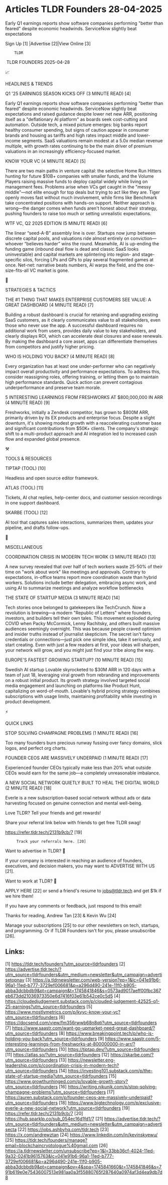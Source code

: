 # Articles TLDR Founders 28-04-2025

Early Q1 earnings reports show software companies performing "better
than feared" despite economic headwinds. ServiceNow slightly beat
expectations ‌ ‌ ‌ ‌ ‌ ‌ ‌ ‌ ‌ ‌ ‌ ‌ ‌ ‌ ‌ ‌ ‌ ‌ ‌ ‌ ‌ ‌ ‌ ‌ ‌ ‌  ‌ ‌ ‌ ‌ ‌ ‌ ‌ ‌ ‌ ‌ ‌ ‌ ‌ ‌ ‌ ‌ ‌ ‌ ‌ ‌ ‌ ‌ ‌ ‌ ‌ ‌ 


 Sign Up [1] |Advertise [2]|View Online [3] 

		TLDR 

 TLDR FOUNDERS 2025-04-28

📈 

HEADLINES & TRENDS

 Q1 '25 EARNINGS SEASON KICKS OFF (3 MINUTE READ) [4] 

 Early Q1 earnings reports show software companies performing "better
than feared" despite economic headwinds. ServiceNow slightly beat
expectations and raised guidance despite lower net new ARR,
positioning itself as a "deflationary AI platform" as boards seek
cost-cutting and automation. Outside tech, a mixed picture emerges:
big banks report healthy consumer spending, but signs of caution
appear in consumer brands and housing as tariffs and high rates impact
middle and lower-income segments. SaaS valuations remain modest at a
5.0x median revenue multiple, with growth rates continuing to be the
main driver of premium valuations in an increasingly
efficiency-focused market. 

 KNOW YOUR VC (4 MINUTE READ) [5] 

 There are two main paths in venture capital: the selective Home Run
Hitters hunting for future $10B+ companies with smaller funds, and the
Volume Players raising massive funds to deploy capital widely while
living on management fees. Problems arise when VCs get caught in the
"messy middle"—not elite enough for top deals but trying to act like
they are. Tiger openly moves fast without much involvement, while
firms like Benchmark take concentrated positions with hands-on
support. Neither approach is wrong—the danger comes when funds
aren't honest about their strategy, pushing founders to raise too much
or setting unrealistic expectations. 

 WTF VC, Q2 2025 EDITION (5 MINUTE READ) [6] 

 The linear “seed-A-B” assembly line is over. Startups now jump
between discrete capital pools, and valuations ride almost entirely on
conviction—whoever “believes harder” wins the round. Meanwhile,
AI is up-ending the funding game (inbound deal flow is dead and
classic SaaS looks uninvestable) and capital markets are splintering
into region- and stage-specific silos, forcing LPs and GPs to play
several fragmented games at once. Net-net: narrative beats numbers, AI
warps the field, and the one-size-fits-all VC market is gone. 

🧠 

STRATEGIES & TACTICS

 THE #1 THING THAT MAKES ENTERPRISE CUSTOMERS SEE VALUE: A GREAT
DASHBOARD (4 MINUTE READ) [7] 

 Building a robust dashboard is crucial for retaining and upgrading
existing SaaS customers, as it clearly communicates value to all
stakeholders, even those who never use the app. A successful dashboard
requires no additional work from users, provides daily value to key
stakeholders, and clearly displays ROI, which can accelerate deal
closures and ease renewals. By making the dashboard a core asset, apps
can differentiate themselves from competitors and justify higher
pricing. 

 WHO IS HOLDING YOU BACK? (4 MINUTE READ) [8] 

 Every organization has at least one under-performer who can
negatively impact overall productivity and performance expectations.
To address this, consider reassigning roles, offering training, or
letting them go to maintain high performance standards. Quick action
can prevent contagious underperformance and preserve team morale. 

 5 INTERESTING LEARNINGS FROM FRESHWORKS AT $800,000,000 IN ARR (4
MINUTE READ) [9] 

 Freshworks, initially a Zendesk competitor, has grown to $800M ARR,
primarily driven by its EX products and enterprise focus. Despite a
slight downturn, it's showing modest growth with a reaccelerating
customer base and significant contributions from $50K+ clients. The
company's strategic shift to a multi-product approach and AI
integration led to increased cash flow and expanded global presence. 

⚒️ 

TOOLS & RESOURCES

 TIPTAP (TOOL) [10] 

 Headless and open source editor framework. 

 ATLAS (TOOL) [11] 

 Tickets, AI chat replies, help-center docs, and customer session
recordings in one support dashboard. 

 SKARBE (TOOL) [12] 

 AI tool that captures sales interactions, summarizes them, updates
your pipeline, and drafts follow-ups. 

🎁 

MISCELLANEOUS

 COORDINATION CRISIS IN MODERN TECH WORK (3 MINUTE READ) [13] 

 A new survey revealed that over half of tech workers waste 25-50% of
their time on "work about work" like meetings and approvals. Contrary
to expectations, in-office teams report more coordination waste than
hybrid workers. Solutions include better delegation, embracing async
work, and using AI to summarize meetings and analyze workflow
bottlenecks 

 THE STATE OF STARTUP MEDIA (3 MINUTE READ) [14] 

 Tech stories once belonged to gatekeepers like TechCrunch. Now a
revolution is brewing—a modern "Republic of Letters" where founders,
investors, and builders tell their own tales. This movement exploded
during COVID when Packy McCormick, Lenny Rachitsky, and others built
massive audiences seemingly overnight. This was because people craved
optimism and insider truths instead of journalist skepticism. The
secret isn't fancy credentials or connections—just pick one simple
idea, take it seriously, and start creating. Even with just a few
readers at first, your ideas will sharpen, your network will grow, and
you might just find your tribe along the way. 

 EUROPE'S FASTEST GROWING STARTUP? (10 MINUTE READ) [15] 

 Swedish AI startup Lovable skyrocketed to $30M ARR in 120 days with a
team of just 18, leveraging viral growth from rebranding and
improvements on a robust initial product. Its growth strategy involved
targeted social media engagement and launching on platforms like
Product Hunt, capitalizing on word-of-mouth. Lovable's hybrid pricing
strategy combines subscriptions with usage limits, maintaining
profitability while investing in product development. 

⚡ 

QUICK LINKS

 STOP SOLVING CHAMPAGNE PROBLEMS (1 MINUTE READ) [16] 

 Too many founders burn precious runway fussing over fancy domains,
slick logos, and perfect org charts. 

 FOUNDER CEOS ARE MASSIVELY UNDERPAID (1 MINUTE READ) [17] 

 Experienced founder CEOs typically make less than 20% what outside
CEOs would earn for the same job—a completely unreasonable
imbalance. 

 A NEW SOCIAL NETWORK QUIETLY BUILT TO HEAL THE DIGITAL WORLD (2
MINUTE READ) [18] 

 Everle is a new subscription-based social network without ads or data
harvesting focused on genuine connection and mental well-being. 

Love TLDR? Tell your friends and get rewards!

 Share your referral link below with friends to get free TLDR swag! 

 https://refer.tldr.tech/2131b9cb/7 [19] 

		 Track your referrals here. [20] 

Want to advertise in TLDR? 📰

 If your company is interested in reaching an audience of founders,
executives, and decision makers, you may want to ADVERTISE WITH US
[21]. 

Want to work at TLDR? 💼

 APPLY HERE [22] or send a friend's resume to jobs@tldr.tech and get
$1k if we hire them! 

 If you have any comments or feedback, just respond to this email! 

Thanks for reading, 
Andrew Tan [23] & Kevin Wu [24] 

 Manage your subscriptions [25] to our other newsletters on tech,
startups, and programming. Or if TLDR Founders isn't for you, please
unsubscribe [26]. 

 

Links:
------
[1] https://tldr.tech/founders?utm_source=tldrfounders
[2] https://advertise.tldr.tech/?utm_source=tldrfounders&utm_medium=newsletter&utm_campaign=advertisetopnav
[3] https://a.tldrnewsletter.com/web-version?ep=1&lc=041e91b6-96a1-11ed-b777-3729ef006681&p=a296d490-241e-11f0-b905-abba3dcbbdb9&pt=campaign&t=1745841846&s=0573ad9017aeff00fbc367eb673dd21036973350e6d7416f03e61b542ce0c5d5
[4] https://cloudedjudgement.substack.com/p/clouded-judgement-42525-q1-25-earnings?utm_source=tldrfounders
[5] https://www.mostlymetrics.com/p/kyvc-know-your-vc?utm_source=tldrfounders
[6] https://docsend.com/view/fm356rwwb68n8qti?utm_source=tldrfounders
[7] https://www.saastr.com/want-go-upmarket-need-great-dashboard/?utm_source=tldrfounders
[8] https://www.breakingpoint.tech/p/who-is-holding-you-back?utm_source=tldrfounders
[9] https://www.saastr.com/5-interesting-learnings-from-freshworks-at-800000000-in-arr/?utm_source=tldrfounders
[10] https://tiptap.dev/?utm_source=tldrfounders
[11] https://atlas.so/?utm_source=tldrfounders
[12] https://skarbe.com/?utm_source=tldrfounders
[13] https://newsletter.eng-leadership.com/p/coordination-crisis-in-modern-tech?utm_source=tldrfounders
[14] https://investing101.substack.com/p/the-state-of-startup-media?utm_source=tldrfounders
[15] https://www.growthunhinged.com/p/lovable-growth-story?utm_source=tldrfounders
[16] https://writing.nikunjk.com/p/stop-solving-champagne-problems?utm_source=tldrfounders
[17] https://auren.substack.com/p/founder-ceos-are-massively-underpaid?utm_source=tldrfounders
[18] https://www.bigtechnology.com/p/exclusive-everle-a-new-social-network?utm_source=tldrfounders
[19] https://refer.tldr.tech/2131b9cb/7
[20] https://hub.sparklp.co/sub_054ec16d1fd1/7
[21] https://advertise.tldr.tech/?utm_source=tldrfounders&utm_medium=newsletter&utm_campaign=advertisecta
[22] https://jobs.ashbyhq.com/tldr.tech
[23] https://x.com/andrewztan
[24] https://www.linkedin.com/in/kevinskyewu/
[25] https://tldr.tech/founders/manage?email=blockchaincryptologue%40gmail.com
[26] https://a.tldrnewsletter.com/unsubscribe?ep=1&l=33bb36cf-4024-11ed-9a32-0241b9615763&lc=041e91b6-96a1-11ed-b777-3729ef006681&p=a296d490-241e-11f0-b905-abba3dcbbdb9&pt=campaign&pv=4&spa=1745841660&t=1745841846&s=791b619e0e75436007513e981aa0a3f55880765f287640a0974af3d4ea9db7d8